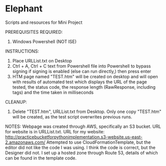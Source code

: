 # Elephant
Scripts and resources for Mini Project

PREREQUISITES REQUIRED:
1. Windows Powershell (NOT ISE)

INSTRUCTIONS:
1. Place URLList.txt on Desktop
2. Ctrl + A, Ctrl + C text from Powershell file into Powershell to bypass signing if signing is enabled (else can run directly,) then press enter 
3. HTM page named "TEST.htm" will be created on desktop and will open with results of automated test which displays the URL of the page tested, the status code, the response length (RawResponse, including tags) and the time taken in milliseconds

CLEANUP:
1. Delete "TEST.htm", URLList.txt from Desktop. Only one copy "TEST.htm" will be created, as the test script overwrites previous runs.

NOTES:
Webpage was created through AWS, specifically an S3 bucket. URL for website is in URLList.txt.
URL for my website: http://practicebucketforpythonimplementation.s3-website.us-east-2.amazonaws.com/
Attempted to use CloudFormationTemplate, but the editor did not like the code I was using. I think the code is correct, but the Designer did not. I set up a hosted zone through Route 53, details of which can be found in the template code.
